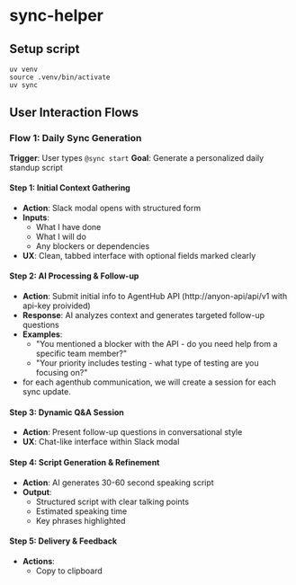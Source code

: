# sync-helper

## Setup script
```
uv venv
source .venv/bin/activate
uv sync
```

## User Interaction Flows

### Flow 1: Daily Sync Generation
**Trigger**: User types `@sync start`
**Goal**: Generate a personalized daily standup script

#### Step 1: Initial Context Gathering
- **Action**: Slack modal opens with structured form
- **Inputs**: 
  - What I have done
  - What I will do
  - Any blockers or dependencies
- **UX**: Clean, tabbed interface with optional fields marked clearly

#### Step 2: AI Processing & Follow-up
- **Action**: Submit initial info to AgentHub API (http://anyon-api/api/v1 with api-key proivided)
- **Response**: AI analyzes context and generates targeted follow-up questions
- **Examples**:
  - "You mentioned a blocker with the API - do you need help from a specific team member?"
  - "Your priority includes testing - what type of testing are you focusing on?"
- for each agenthub communication, we will create a session for each sync update.

#### Step 3: Dynamic Q&A Session
- **Action**: Present follow-up questions in conversational style
- **UX**: Chat-like interface within Slack modal


#### Step 4: Script Generation & Refinement
- **Action**: AI generates 30-60 second speaking script
- **Output**: 
  - Structured script with clear talking points
  - Estimated speaking time
  - Key phrases highlighted

#### Step 5: Delivery & Feedback
- **Actions**:
  - Copy to clipboard